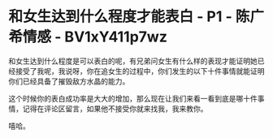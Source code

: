 # 和女生达到什么程度才能表白 - P1 - 陈广希情感 - BV1xY411p7wz

和女生达到什么程度是可以表白的呢，有兄弟问女生有什么样的表现才能证明她已经接受了我呢，我说呀，你在追女生的过程中，你们发生的以下十件事情就能证明你们已经具备了摧毁敌方水晶的能力。

这个时候你的表白成功率是大大的增加，那么现在让我们来看一看到底是哪十件事情，记得在评论区留言，如果他不接受你就来找我，我来教你。

嘻哈。